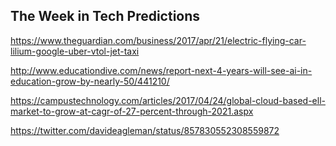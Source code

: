 ## The Week in Tech Predictions

https://www.theguardian.com/business/2017/apr/21/electric-flying-car-lilium-google-uber-vtol-jet-taxi

http://www.educationdive.com/news/report-next-4-years-will-see-ai-in-education-grow-by-nearly-50/441210/

https://campustechnology.com/articles/2017/04/24/global-cloud-based-ell-market-to-grow-at-cagr-of-27-percent-through-2021.aspx

https://twitter.com/davideagleman/status/857830552308559872
